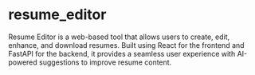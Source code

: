 # resume_editor
Resume Editor is a web-based tool that allows users to create, edit, enhance, and download resumes. Built using React for the frontend and FastAPI for the backend, it provides a seamless user experience with AI-powered suggestions to improve resume content.
